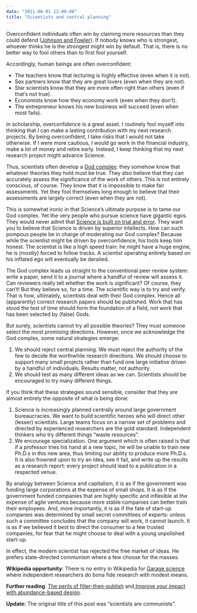```yaml
---
date: "2011-08-01 12:00:00"
title: "Scientists and central planning"
---
```




Overconfident individuals often win by claiming more resources than they could defend ([Johnson and Fowler](http://arxiv.org/abs/0909.4043)). If nobody knows who is strongest, whoever thinks he is the strongest might win by default. That is, there is no better way to fool others than to first fool yourself.

Accordingly, human beings are often overconfident:

- The teachers know that lecturing is highly effective (even when it is not).
- Sex partners know that they are great lovers (even when they are not).
- Star scientists know that they are more often right than others (even if that&rsquo;s not true).
- Economists know how they economy work (even when they don&rsquo;t).
- The entrepreneur knows his new business will succeed (even when most fails).


In scholarship, overconfidence is a great asset. I routinely fool myself into thinking that I can make a lasting contribution  with my next research projects. By being overconfident, I take risks that I would not take otherwise. If I were more cautious, I would go work in the financial industry, make a lot of money and retire early. Instead, I keep thinking that my next research project might advance Science.

Thus, scientists often develop a [God complex](https://en.wikipedia.org/wiki/God_complex):  they somehow know that whatever theories they hold must be true. They also believe that they can accurately assess the significance of the work of others. This is not entirely conscious, of course. They know that it is impossible to make fair assessments. Yet they fool themselves long enough to believe that their assessments are largely correct (even when they are not).

This is somewhat ironic in that Science&rsquo;s ultimate purpose is to tame our God complex. Yet the very people who pursue science have gigantic egos. They would never admit that [Science is built on trial and error](https://www.youtube.com/watch?v=K5wCfYujRdE). They want you to believe that Science is driven by superior intellects. How can such pompous people be in charge of moderating our God complex? Because while the scientist might be driven by overconfidence, his tools keep him honest. The scientist is like a high speed train: he might have a huge engine, he is (mostly) forced to follow tracks. A scientist operating entirely based on his inflated ego will eventually be derailed.

The God complex leads us straight to the conventional peer review system: write a paper, send it to a journal where a handful of review will assess it. Can reviewers really tell whether the work is significant? Of course, they can&rsquo;t! But they believe so, for a time. The scientific way is to try and verify. That is how, ultimately, scientists deal with their God complex. Hence all (apparently) correct research papers should be published. Work that has stood the test of time should form the foundation of a field, not work that has been selected by  (false) Gods.

But surely, scientists cannot try all possible theories? They must someone select the most promising directions. However, once we acknowledge the God complex, some natural strategies emerge:

1. We should reject central planning. We must reject the authority of the few to decide the worthwhile research directions. We should choose to support many small projects rather than fund one large initiative driven by a handful of individuals. Results matter, not authority.
1. We should test as many different ideas as we can. Scientists should be encouraged to try many different things.


If you think that these strategies sound sensible, consider that they are almost entirely the opposite of what is being done:

1. Science is increasingly planned centrally around large government bureaucracies. We want to build scientific heroes who will direct other (lesser) scientists. Large teams focus on a narrow set of problems and directed by experienced researchers are the gold standard. Independent thinkers who try different things &ldquo;waste resources&rdquo;.
1. We encourage specialization. One argument which is often raised is that if a professor tries his hand at a new topic, he will be unable to train new Ph.D.s in this new area, thus limiting our ability to produce more Ph.D.s. It is also frowned upon to try an idea, see it fail, and write up the results as a research report: every project should lead to a publication in a respected venue.


By analogy between Science and capitalism, it is as if  the government was funding large corporations at the expense of small shops. It is as if the government funded companies that are highly specific and inflexible at the expense of agile ventures because more stable companies can better train their employees. And, more importantly, it is as if the fate of start-up companies was determined by small secret committees of experts: unless such a committee concludes that the company will work, it cannot launch. It is as if we believed it best to direct the consumer to a few trusted companies, for fear that he might choose to deal with a young unpolished start-up.

In effect, the modern scientist has rejected the free market of ideas. He prefers state-directed communism where a few choose for the masses.

__Wikipedia opportunity__: There is no entry in Wikipedia for [Garage science](http://www.nature.com/nature/journal/v467/n7316/full/467634a.html) where independent researchers do bona fide research with modest means.

__Further reading__: [The perils of filter-then-publish](/lemire/blog/2011/05/18/the-perils-of-filter-then-publish/) and[ Improve your impact with abundance-based design](/lemire/blog/2011/05/10/improve-your-impact-with-abundance-based-design/).

__Update:__ The original title of this post was &ldquo;scientists are communists&rdquo;.

